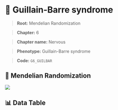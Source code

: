# 🧪 Guillain-Barre syndrome

> **Root:** Mendelian Randomization

> **Chapter:** 6  

> **Chapter name:** Nervous

> **Phenotype:** Guillain-Barre syndrome  

> **Code:** `G6_GUILBAR`

## 🧬 Mendelian Randomization  

<img src="/MR/Figures/Forward/G6_GUILBAR.png"/>

## 📊 Data Table

<CsvTableMRF src="/public/MR/Data/Forward/G6_GUILBAR.csv"/>
